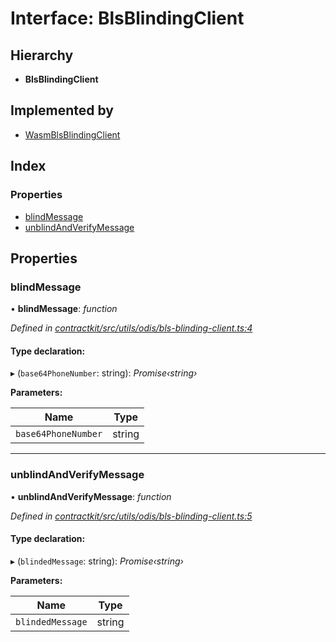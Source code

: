 # Interface: BlsBlindingClient

## Hierarchy

* **BlsBlindingClient**

## Implemented by

* [WasmBlsBlindingClient](../classes/_contractkit_src_utils_odis_bls_blinding_client_.wasmblsblindingclient.md)

## Index

### Properties

* [blindMessage](_contractkit_src_utils_odis_bls_blinding_client_.blsblindingclient.md#blindmessage)
* [unblindAndVerifyMessage](_contractkit_src_utils_odis_bls_blinding_client_.blsblindingclient.md#unblindandverifymessage)

## Properties

###  blindMessage

• **blindMessage**: *function*

*Defined in [contractkit/src/utils/odis/bls-blinding-client.ts:4](https://github.com/celo-org/celo-monorepo/blob/master/packages/contractkit/src/utils/odis/bls-blinding-client.ts#L4)*

#### Type declaration:

▸ (`base64PhoneNumber`: string): *Promise‹string›*

**Parameters:**

Name | Type |
------ | ------ |
`base64PhoneNumber` | string |

___

###  unblindAndVerifyMessage

• **unblindAndVerifyMessage**: *function*

*Defined in [contractkit/src/utils/odis/bls-blinding-client.ts:5](https://github.com/celo-org/celo-monorepo/blob/master/packages/contractkit/src/utils/odis/bls-blinding-client.ts#L5)*

#### Type declaration:

▸ (`blindedMessage`: string): *Promise‹string›*

**Parameters:**

Name | Type |
------ | ------ |
`blindedMessage` | string |
